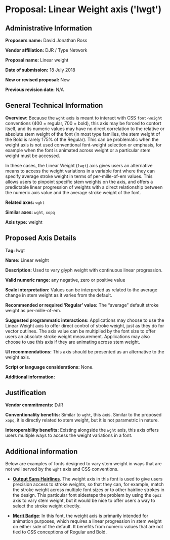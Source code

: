 # Proposal: Linear Weight axis ('lwgt')

## Administrative Information

**Proposers name:** David Jonathan Ross

**Vendor affiliation:** DJR / Type Network

**Proposal name:** Linear weight

**Date of submission:** 18 July 2018

**New or revised proposal:** New

**Previous revision date:** N/A


## General Technical Information

**Overview:** Because the `wght` axis is meant to interact with CSS `font-weight` conventions (400 = regular, 700 = bold), this axis may be forced to contort itself, and its numeric values may have no direct correlation to the relative or absolute stem weight of the font (in most type families, the stem weight of the Bold is rarely 175% of the Regular). This can be problematic when the weight axis is not used conventional font-weight selection or emphasis, for example when the font is animated across weight or a particular stem weight must be accessed. 

In these cases, the Linear Weight (`lwgt`) axis gives users an alternative means to access the weight variations in a variable font where they can specify average stroke weight in terms of per-mille-of-em values. This allows users to pinpoint specific stem weights on the axis, and offers a predictable linear progression of weights with a direct relationship between the numeric axis value and the average stroke weight of the font.

**Related axes:** `wght`

**Similar axes:** `wght`, `xopq`

**Axis type:** weight


## Proposed Axis Details

**Tag:** lwgt

**Name:** Linear weight

**Description:** Used to vary glyph weight with continuous linear progression.

**Valid numeric range:** any negative, zero or positive value

**Scale interpretation:** Values can be interpreted as related to the average change in stem weight as it varies from the default.

**Recommended or required ‘Regular’ value:** The “average” default stroke weight as per-mille-of-em.

**Suggested programmatic interactions:** Applications may choose to use the Linear Weight axis to offer direct control of stroke weight, just as they do for vector outlines. The axis value can be multiplied by the font size to offer users an absolute stroke weight measurement. Applications may also choose to use this axis if they are animating across stem weight.

**UI recommendations:** This axis should be presented as an alternative to the weight axis.

**Script or language considerations:** None.

**Additional information:** 

## Justification

**Vendor commitments:** DJR

**Conventionality benefits:** Similar to `wght`, this axis. Similar to the proposed `xopq`, it is directly related to stem weight, but it is not parametric in nature.

**Interoperability benefits:** Existing alongside the `wght` axis, this axis offers users multiple ways to access the weight variations in a font.

## Additional information

Below are examples of fonts designed to vary stem weight in ways that are not well served by the `wght` axis and CSS conventions.

* **[Output Sans Hairlines](https://djr.com/notes/output-sans-hairlines-font-of-the-month/)**. The weight axis in this font is used to give users precision access to stroke weights, so that they can, for example, match the stroke weight across multiple font sizes or to other hairline strokes in the design. This particular font sidesteps the problem by using the `opsz` axis to vary stem weight, but it would be nice to offer users a way to select the stroke weight directly.

* **[Merit Badge](https://djr.com/merit-badge)**: In this font, the weight axis is primarily intended for animation purposes, which requires a linear progression in stem weight on either side of the default. It benefits from numeric values that are not tied to CSS conceptions of Regular and Bold.
